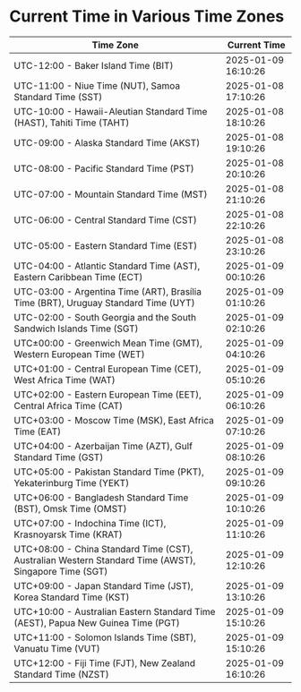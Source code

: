 # Current Time in Various Time Zones

| Time Zone | Current Time |
|-----------|--------------|
| UTC-12:00 - Baker Island Time (BIT) | 2025-01-09 16:10:26 |
| UTC-11:00 - Niue Time (NUT), Samoa Standard Time (SST) | 2025-01-08 17:10:26 |
| UTC-10:00 - Hawaii-Aleutian Standard Time (HAST), Tahiti Time (TAHT) | 2025-01-08 18:10:26 |
| UTC-09:00 - Alaska Standard Time (AKST) | 2025-01-08 19:10:26 |
| UTC-08:00 - Pacific Standard Time (PST) | 2025-01-08 20:10:26 |
| UTC-07:00 - Mountain Standard Time (MST) | 2025-01-08 21:10:26 |
| UTC-06:00 - Central Standard Time (CST) | 2025-01-08 22:10:26 |
| UTC-05:00 - Eastern Standard Time (EST) | 2025-01-08 23:10:26 |
| UTC-04:00 - Atlantic Standard Time (AST), Eastern Caribbean Time (ECT) | 2025-01-09 00:10:26 |
| UTC-03:00 - Argentina Time (ART), Brasília Time (BRT), Uruguay Standard Time (UYT) | 2025-01-09 01:10:26 |
| UTC-02:00 - South Georgia and the South Sandwich Islands Time (SGT) | 2025-01-09 02:10:26 |
| UTC±00:00 - Greenwich Mean Time (GMT), Western European Time (WET) | 2025-01-09 04:10:26 |
| UTC+01:00 - Central European Time (CET), West Africa Time (WAT) | 2025-01-09 05:10:26 |
| UTC+02:00 - Eastern European Time (EET), Central Africa Time (CAT) | 2025-01-09 06:10:26 |
| UTC+03:00 - Moscow Time (MSK), East Africa Time (EAT) | 2025-01-09 07:10:26 |
| UTC+04:00 - Azerbaijan Time (AZT), Gulf Standard Time (GST) | 2025-01-09 08:10:26 |
| UTC+05:00 - Pakistan Standard Time (PKT), Yekaterinburg Time (YEKT) | 2025-01-09 09:10:26 |
| UTC+06:00 - Bangladesh Standard Time (BST), Omsk Time (OMST) | 2025-01-09 10:10:26 |
| UTC+07:00 - Indochina Time (ICT), Krasnoyarsk Time (KRAT) | 2025-01-09 11:10:26 |
| UTC+08:00 - China Standard Time (CST), Australian Western Standard Time (AWST), Singapore Time (SGT) | 2025-01-09 12:10:26 |
| UTC+09:00 - Japan Standard Time (JST), Korea Standard Time (KST) | 2025-01-09 13:10:26 |
| UTC+10:00 - Australian Eastern Standard Time (AEST), Papua New Guinea Time (PGT) | 2025-01-09 15:10:26 |
| UTC+11:00 - Solomon Islands Time (SBT), Vanuatu Time (VUT) | 2025-01-09 15:10:26 |
| UTC+12:00 - Fiji Time (FJT), New Zealand Standard Time (NZST) | 2025-01-09 16:10:26 |
